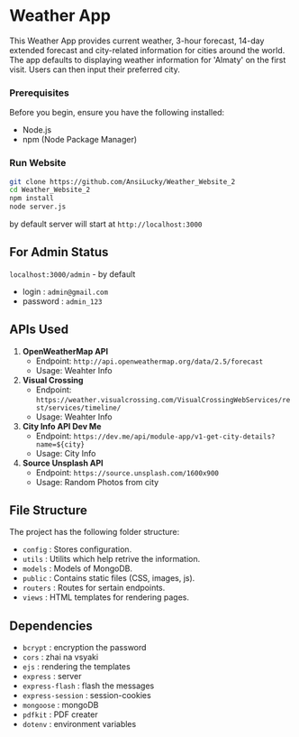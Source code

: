 # Weather App

This Weather App provides current weather, 3-hour forecast, 14-day extended forecast and city-related information for cities around the world.
The app defaults to displaying weather information for 'Almaty' on the first visit. Users can then input their preferred city.

### Prerequisites

Before you begin, ensure you have the following installed:

- Node.js
- npm (Node Package Manager)

### Run Website

```bash
git clone https://github.com/AnsiLucky/Weather_Website_2
cd Weather_Website_2
npm install
node server.js
```

by default server will start at `http://localhost:3000`

## For Admin Status
`localhost:3000/admin` - by default
- login : `admin@gmail.com`
- password : `admin_123`

## APIs Used

1.  **OpenWeatherMap API**
    - Endpoint: `http://api.openweathermap.org/data/2.5/forecast`
    - Usage: Weahter Info
2.  **Visual Crossing**
    - Endpoint: `https://weather.visualcrossing.com/VisualCrossingWebServices/rest/services/timeline/`
    - Usage: Weahter Info
3.  **City Info API Dev Me**
    - Endpoint: `https://dev.me/api/module-app/v1-get-city-details?name=${city}`
    - Usage: City Info
4.  **Source Unsplash API**
    - Endpoint: `https://source.unsplash.com/1600x900`
    - Usage: Random Photos from city

## File Structure

The project has the following folder structure:

- `config` : Stores configuration.
- `utils` : Utilits which help retrive the information.
- `models` : Models of MongoDB.
- `public` : Contains static files (CSS, images, js).
- `routers` : Routes for sertain endpoints.
- `views` : HTML templates for rendering pages.

## Dependencies

- `bcrypt` : encryption the password
- `cors` : zhai na vsyaki
- `ejs` : rendering the templates
- `express` : server
- `express-flash` : flash the messages
- `express-session` : session-cookies
- `mongoose` : mongoDB
- `pdfkit` : PDF creater
- `dotenv` : environment variables

